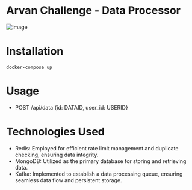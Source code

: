 # Arvan Challenge - Data Processor
![image](https://github.com/raman-vhd/Data-Processor/assets/73130097/030be86b-5186-4429-bb36-93f892f2369c)
# Installation
```
docker-compose up
```
# Usage
- POST /api/data {id: DATAID, user_id: USERID}

# Technologies Used
- Redis: Employed for efficient rate limit management and duplicate checking, ensuring data integrity.
- MongoDB: Utilized as the primary database for storing and retrieving data.
- Kafka: Implemented to establish a data processing queue, ensuring seamless data flow and persistent storage.
